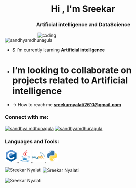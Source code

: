 
<h1 align="center">Hi , I'm Sreekar </h1>
<h3 align="center">Artificial intelligence and DataScience</h3>
<img align="right" alt="coding" width="400" src="https://encrypted-tbn0.gstatic.com/images?q=tbn:ANd9GcSQuzT9RfJYpQCNPXAVlvotNqpYmPhEjf2K7A&usqp=CAU">
<p align="left"> <img src="https://komarev.com/ghpvc/?username=Sreekar2610&label=Profile%20views&color=0e75b6&style=flat" alt="sandhyamdhunagula" /> </p>

- $ I’m currently learning **Artificial intelligence**

- # I’m looking to collaborate on projects **related to Artificial intelligence**

- -> How to reach me **sreekarnyalati2610@gmail.com**

<h3 align="left">Connect with me:</h3>
<p align="left">
<a href="https://linkedin.com/in/sreekar-nyalati" target="blank"><img align="center" src="https://raw.githubusercontent.com/rahuldkjain/github-profile-readme-generator/master/src/images/icons/Social/linked-in-alt.svg" alt="sandhya mdhunagula" height="30" width="40" /></a>
<a href="https://www.hackerrank.com/" target="blank"><img align="center" src="https://raw.githubusercontent.com/rahuldkjain/github-profile-readme-generator/master/src/images/icons/Social/hackerrank.svg" alt="sandhyamdhunagula" height="30" width="40" /></a>
</p>

<h3 align="left">Languages and Tools:</h3>
<p align="left"> <a href="https://www.cprogramming.com/" target="_blank" rel="noreferrer"> <img src="https://raw.githubusercontent.com/devicons/devicon/master/icons/c/c-original.svg" alt="c" width="40" height="40"/> </a> <a href="https://www.java.com" target="_blank" rel="noreferrer"> <img src="https://raw.githubusercontent.com/devicons/devicon/master/icons/java/java-original.svg" alt="java" width="40" height="40"/> </a> <a href="https://www.mysql.com/" target="_blank" rel="noreferrer"> <img src="https://raw.githubusercontent.com/devicons/devicon/master/icons/mysql/mysql-original-wordmark.svg" alt="mysql" width="40" height="40"/> </a> <a href="https://www.python.org" target="_blank" rel="noreferrer"> <img src="https://raw.githubusercontent.com/devicons/devicon/master/icons/python/python-original.svg" alt="python" width="40" height="40"/> </a> </p>

<p><img align="left" src="https://github-readme-stats.vercel.app/api/top-langs?username=Sreekar2610&show_icons=true&locale=en&layout=compact" alt="Sreekar Nyalati" /></p>

<p>&nbsp;<img align="center" src="https://github-readme-stats.vercel.app/api?username=Sreekar2610&show_icons=true&locale=en" alt="Sreekar Nyalati" /></p>

<p><img align="center" src="https://github-readme-streak-stats.herokuapp.com/?user=Sreekar2610&" alt="Sreekar Nyalati" /></p>

